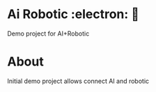 # Ai Robotic :electron: 🤖

Demo project for AI+Robotic

# About 

Initial demo project allows connect AI and robotic

